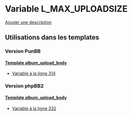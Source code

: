 # Variable L_MAX_UPLOADSIZE
[Ajouter une description](https://fa-tvars.appspot.com/var/L_MAX_UPLOADSIZE)

## Utilisations dans les templates

### Version PunBB

#### [Template album_upload_body](punbb/album_upload_body.md#readme)
* [Variable &agrave; la ligne 314](../punbb/album_upload_body.tpl#L314)

### Version phpBB2

#### [Template album_upload_body](subsilver/album_upload_body.md#readme)
* [Variable &agrave; la ligne 332](../subsilver/album_upload_body.tpl#L332)